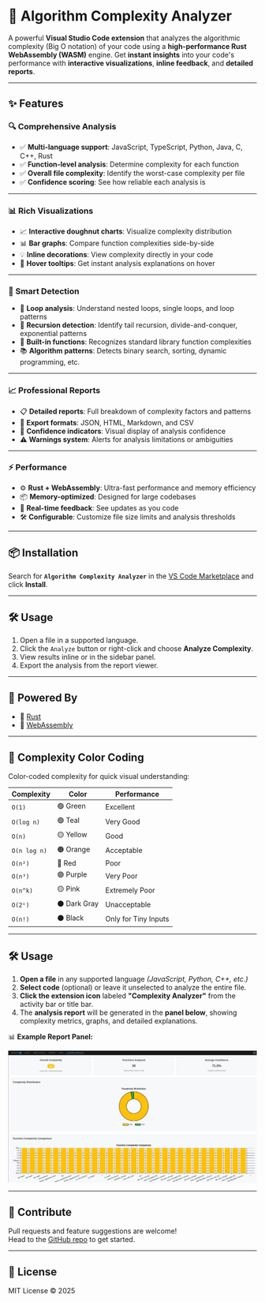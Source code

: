 # 🚀 Algorithm Complexity Analyzer

A powerful **Visual Studio Code extension** that analyzes the algorithmic complexity (Big O notation) of your code using a **high-performance Rust WebAssembly (WASM)** engine. Get **instant insights** into your code's performance with **interactive visualizations**, **inline feedback**, and **detailed reports**.

---

## ✨ Features

### 🔍 Comprehensive Analysis
- ✅ **Multi-language support**: JavaScript, TypeScript, Python, Java, C, C++, Rust  
- ✅ **Function-level analysis**: Determine complexity for each function  
- ✅ **Overall file complexity**: Identify the worst-case complexity per file  
- ✅ **Confidence scoring**: See how reliable each analysis is  

---

### 📊 Rich Visualizations
- 📈 **Interactive doughnut charts**: Visualize complexity distribution  
- 📊 **Bar graphs**: Compare function complexities side-by-side  
- 💡 **Inline decorations**: View complexity directly in your code  
- 🧠 **Hover tooltips**: Get instant analysis explanations on hover  

---

### 🎯 Smart Detection
- 🔁 **Loop analysis**: Understand nested loops, single loops, and loop patterns  
- 🔄 **Recursion detection**: Identify tail recursion, divide-and-conquer, exponential patterns  
- 🧰 **Built-in functions**: Recognizes standard library function complexities  
- 📚 **Algorithm patterns**: Detects binary search, sorting, dynamic programming, etc.  

---

### 📈 Professional Reports
- 📋 **Detailed reports**: Full breakdown of complexity factors and patterns  
- 💾 **Export formats**: JSON, HTML, Markdown, and CSV  
- 🔐 **Confidence indicators**: Visual display of analysis confidence  
- ⚠️ **Warnings system**: Alerts for analysis limitations or ambiguities  

---

### ⚡ Performance
- ⚙️ **Rust + WebAssembly**: Ultra-fast performance and memory efficiency  
- 📦 **Memory-optimized**: Designed for large codebases  
- 🔁 **Real-time feedback**: See updates as you code  
- 🛠️ **Configurable**: Customize file size limits and analysis thresholds  

---

## 📦 Installation

Search for **`Algorithm Complexity Analyzer`** in the [VS Code Marketplace](https://marketplace.visualstudio.com/items?itemName=mkswebs.algorithm-complexity-analyzer) and click **Install**.

---

## 🛠 Usage

1. Open a file in a supported language.
2. Click the `Analyze` button or right-click and choose **Analyze Complexity**.
3. View results inline or in the sidebar panel.
4. Export the analysis from the report viewer.

---

## 🧠 Powered By

- 🦀 [Rust](https://www.rust-lang.org/)
- 🧩 [WebAssembly](https://webassembly.org/)

---
## 🎨 Complexity Color Coding

Color-coded complexity for quick visual understanding:

| Complexity   | Color      | Performance        |
|--------------|------------|--------------------|
| `O(1)`       | 🟢 Green   | Excellent          |
| `O(log n)`   | 🟢 Teal    | Very Good          |
| `O(n)`       | 🟡 Yellow  | Good               |
| `O(n log n)` | 🟠 Orange  | Acceptable         |
| `O(n²)`      | 🔴 Red     | Poor               |
| `O(n³)`      | 🟣 Purple  | Very Poor          |
| `O(n^k)`     | 🟡 Pink    | Extremely Poor     |
| `O(2ⁿ)`      | ⚫ Dark Gray | Unacceptable     |
| `O(n!)`      | ⚫ Black   | Only for Tiny Inputs |

---
## 🛠 Usage

1. **Open a file** in any supported language _(JavaScript, Python, C++, etc.)_
2. **Select code** (optional) or leave it unselected to analyze the entire file.
3. **Click the extension icon** labeled **"Complexity Analyzer"** from the activity bar or title bar.
4. The **analysis report** will be generated in the **panel below**, showing complexity metrics, graphs, and detailed explanations.

📊 **Example Report Panel:**

![Algorithm Complexity Report Panel](./assets/report-example.png)

---
## 📣 Contribute

Pull requests and feature suggestions are welcome!  
Head to the [GitHub repo](https://github.com/mx0m/algo-complexity-analyzer) to get started.

---

## 📝 License

MIT License © 2025 
